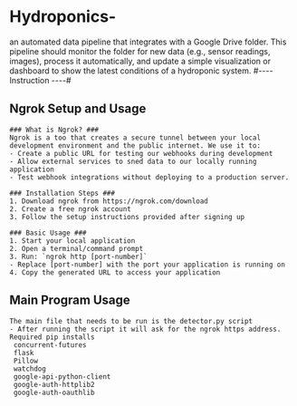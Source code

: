 # Hydroponics-
 an automated data pipeline that integrates with a Google Drive folder. This pipeline  should monitor the folder for new data (e.g., sensor readings, images), process it  automatically, and update a simple visualization or dashboard to show the latest  conditions of a hydroponic system. 
#---- Instruction ----#

## Ngrok Setup and Usage ##

    ### What is Ngrok? ###
    Ngrok is a too that creates a secure tunnel between your local development environment and the public internet. We use it to: 
    - Create a public URL for testing our webhooks during development 
    - Allow external services to sned data to our locally running application
    - Test webhook integrations without deploying to a production server. 

    ### Installation Steps ###
    1. Download ngrok from https://ngrok.com/download
    2. Create a free ngrok account
    3. Follow the setup instructions provided after signing up

    ### Basic Usage ###
    1. Start your local application
    2. Open a terminal/command prompt
    3. Run: `ngrok http [port-number]`
    - Replace [port-number] with the port your application is running on
    4. Copy the generated URL to access your application

## Main Program Usage ##
    The main file that needs to be run is the detector.py script
    - After running the script it will ask for the ngrok https address.
    Required pip installs
     concurrent-futures
     flask
     Pillow
     watchdog
     google-api-python-client
     google-auth-httplib2
     google-auth-oauthlib
     
